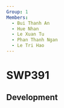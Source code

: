 ```yaml
---
Group: 1
Members:
  - Bui Thanh An
  - Hue Nhan
  - Le Xuan Tu
  - Phan Thanh Ngan
  - Le Tri Hao
---
```


# SWP391

## Development

